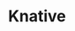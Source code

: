 ---
codehost: https://github.com/knative
logohandle: knativedev
sort: knative
title: Knative
twitter: https://x.com/KnativeProject
website: https://knative.dev/
---